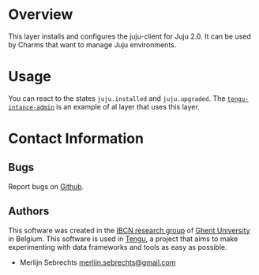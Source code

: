 # Overview

This layer installs and configures the juju-client for Juju 2.0. It can be used by Charms that want to manage Juju environments.


# Usage

You can react to the states `juju.installed` and `juju.upgraded`. The [`tengu-intance-admin`](https://github.com/IBCNServices/tengu-charms/tree/master/charms/layers/tengu-instance-admin) is an example of al layer that uses this layer.


# Contact Information

## Bugs

Report bugs on [Github](https://github.com/IBCNServices/tengu-charms/issues).

## Authors

This software was created in the [IBCN research group](https://www.ibcn.intec.ugent.be/) of [Ghent University](http://www.ugent.be/en) in Belgium. This software is used in [Tengu](http://tengu.intec.ugent.be), a project that aims to make experimenting with data frameworks and tools as easy as possible.

 - Merlijn Sebrechts <merlijn.sebrechts@gmail.com>
